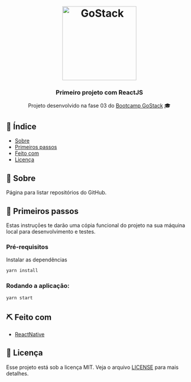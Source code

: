 <h1 align="center">
    <img alt="GoStack" src="https://rocketseat-cdn.s3-sa-east-1.amazonaws.com/bootcamp-header.png" width="200px" />
</h1>

<h3 align="center">
  Primeiro projeto com ReactJS
</h3>

<p align="center"> Projeto desenvolvido na fase 03 do <a href="https://rocketseat.com.br/bootcamp">Bootcamp GoStack</a> 🎓</p>

## :page_facing_up: Índice

- [Sobre](#about)
- [Primeiros passos](#getting_started)
- [Feito com](#built_using)
- [Licença](#license)

## 🧐 Sobre <a name = "about"></a>

Página para listar repositórios do GitHub.

## 🏁 Primeiros passos <a name = "getting_started"></a>

Estas instruçōes te darão uma cópia funcional do projeto na sua máquina local para desenvolvimento e testes.

### Pré-requisitos

Instalar as dependências

```sh
yarn install
```

### Rodando a aplicação:

```sh
yarn start
```

## ⛏️ Feito com <a name = "built_using"></a>

- [ReactNative](https://reactnative.dev/)

## :memo: Licença <a name = "license"></a>

Esse projeto está sob a licença MIT. Veja o arquivo [LICENSE](LICENSE) para mais detalhes.
